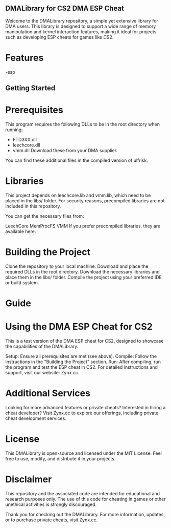 ## DMALibrary for CS2 DMA ESP Cheat
Welcome to the DMALibrary repository, a simple yet extensive library for DMA users. This library is designed to support a wide range of memory manipulation and kernel interaction features, making it ideal for projects such as developing ESP cheats for games like CS2.

# Features
-esp

## Getting Started
# Prerequisites
This program requires the following DLLs to be in the root directory when running:

- FTD3XX.dll
- leechcore.dll
- vmm.dll
Download these from your DMA supplier.

You can find these additional files in the compiled version of ulfrisk.

# Libraries
This project depends on leechcore.lib and vmm.lib, which need to be placed in the libs/ folder. For security reasons, precompiled libraries are not included in this repository.

You can get the necessary files from:

LeechCore
MemProcFS VMM
If you prefer precompiled libraries, they are available here.

# Building the Project
Clone the repository to your local machine.
Download and place the required DLLs in the root directory.
Download the necessary libraries and place them in the libs/ folder.
Compile the project using your preferred IDE or build system.

# Guide
# Using the DMA ESP Cheat for CS2
This is a test version of the DMA ESP cheat for CS2, designed to showcase the capabilities of the DMALibrary.

Setup: Ensure all prerequisites are met (see above).
Compile: Follow the instructions in the "Building the Project" section.
Run: After compiling, run the program and test the ESP cheat in CS2.
For detailed instructions and support, visit our website: Zynx.cc.

# Additional Services
Looking for more advanced features or private cheats? Interested in hiring a cheat developer? Visit Zynx.cc to explore our offerings, including private cheat development services.

# License
This DMALibrary is open-source and licensed under the MIT License. Feel free to use, modify, and distribute it in your projects.

# Disclaimer
This repository and the associated code are intended for educational and research purposes only. The use of this code for cheating in games or other unethical activities is strongly discouraged.

Thank you for checking out the DMALibrary. For more information, updates, or to purchase private cheats, visit Zynx.cc.
